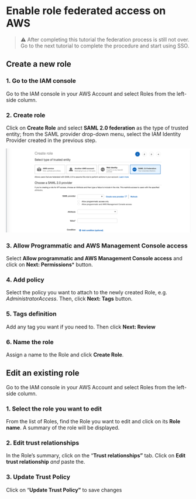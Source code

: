 # Enable role federated access on AWS

> :warning: After completing this tutorial the federation process is still not over. Go to the next tutorial to complete the procedure and start using SSO.

## Create a new role

### 1. Go to the IAM console
Go to the IAM console in your AWS Account and select Roles from the left-side column.

### 2. Create role
Click on **Create Role** and select **SAML 2.0 federation** as the type of trusted entity; from the SAML provider drop-down menu, select the IAM Identity Provider created in the previous step.

![table1](../images/ENABLE_ROLE_FEDERATED_ACCESS-1.png)

### 3. Allow Programmatic and AWS Management Console access
Select **Allow programmatic and AWS Management Console access** and click on **Next: Permissions*** button.

### 4. Add policy
Select the policy you want to attach to the newly created Role, e.g. *AdministratorAccess*. Then, click **Next: Tags** button.

### 5. Tags definition
Add any tag you want if you need to. Then click **Next: Review**

### 6. Name the role
Assign a name to the Role and click **Create Role**.


## Edit an existing role
Go to the IAM console in your AWS Account and select Roles from the left-side column.

### 1. Select the role you want to edit
From the list of Roles, find the Role you want to edit and click on its **Role name**. A summary of the role will be displayed.

### 2. Edit trust relationships
In the Role’s summary, click on the “**Trust relationships”** tab. Click on **Edit trust relationship** *and* paste the.

### 3. Update Trust Policy
Click on “**Update Trust Policy”** to save changes
